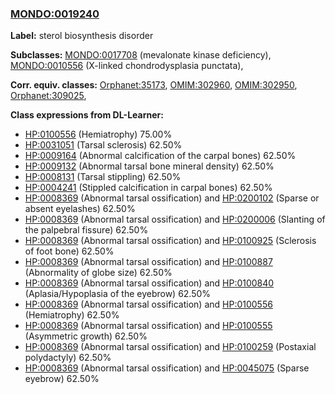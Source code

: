 
### [MONDO:0019240](http://purl.obolibrary.org/obo/MONDO_0019240)
**Label:** sterol biosynthesis disorder

**Subclasses:** [MONDO:0017708](http://purl.obolibrary.org/obo/MONDO_0017708) (mevalonate kinase deficiency), [MONDO:0010556](http://purl.obolibrary.org/obo/MONDO_0010556) (X-linked chondrodysplasia punctata), 

**Corr. equiv. classes:** [Orphanet:35173](http://www.orpha.net/ORDO/Orphanet_35173), [OMIM:302960](http://purl.obolibrary.org/obo/OMIM_302960), [OMIM:302950](http://purl.obolibrary.org/obo/OMIM_302950), [Orphanet:309025](http://www.orpha.net/ORDO/Orphanet_309025), 

**Class expressions from DL-Learner:**

- [HP:0100556](http://purl.obolibrary.org/obo/HP_0100556) (Hemiatrophy) 75.00%
- [HP:0031051](http://purl.obolibrary.org/obo/HP_0031051) (Tarsal sclerosis) 62.50%
- [HP:0009164](http://purl.obolibrary.org/obo/HP_0009164) (Abnormal calcification of the carpal bones) 62.50%
- [HP:0009132](http://purl.obolibrary.org/obo/HP_0009132) (Abnormal tarsal bone mineral density) 62.50%
- [HP:0008131](http://purl.obolibrary.org/obo/HP_0008131) (Tarsal stippling) 62.50%
- [HP:0004241](http://purl.obolibrary.org/obo/HP_0004241) (Stippled calcification in carpal bones) 62.50%
- [HP:0008369](http://purl.obolibrary.org/obo/HP_0008369) (Abnormal tarsal ossification) and [HP:0200102](http://purl.obolibrary.org/obo/HP_0200102) (Sparse or absent eyelashes) 62.50%
- [HP:0008369](http://purl.obolibrary.org/obo/HP_0008369) (Abnormal tarsal ossification) and [HP:0200006](http://purl.obolibrary.org/obo/HP_0200006) (Slanting of the palpebral fissure) 62.50%
- [HP:0008369](http://purl.obolibrary.org/obo/HP_0008369) (Abnormal tarsal ossification) and [HP:0100925](http://purl.obolibrary.org/obo/HP_0100925) (Sclerosis of foot bone) 62.50%
- [HP:0008369](http://purl.obolibrary.org/obo/HP_0008369) (Abnormal tarsal ossification) and [HP:0100887](http://purl.obolibrary.org/obo/HP_0100887) (Abnormality of globe size) 62.50%
- [HP:0008369](http://purl.obolibrary.org/obo/HP_0008369) (Abnormal tarsal ossification) and [HP:0100840](http://purl.obolibrary.org/obo/HP_0100840) (Aplasia/Hypoplasia of the eyebrow) 62.50%
- [HP:0008369](http://purl.obolibrary.org/obo/HP_0008369) (Abnormal tarsal ossification) and [HP:0100556](http://purl.obolibrary.org/obo/HP_0100556) (Hemiatrophy) 62.50%
- [HP:0008369](http://purl.obolibrary.org/obo/HP_0008369) (Abnormal tarsal ossification) and [HP:0100555](http://purl.obolibrary.org/obo/HP_0100555) (Asymmetric growth) 62.50%
- [HP:0008369](http://purl.obolibrary.org/obo/HP_0008369) (Abnormal tarsal ossification) and [HP:0100259](http://purl.obolibrary.org/obo/HP_0100259) (Postaxial polydactyly) 62.50%
- [HP:0008369](http://purl.obolibrary.org/obo/HP_0008369) (Abnormal tarsal ossification) and [HP:0045075](http://purl.obolibrary.org/obo/HP_0045075) (Sparse eyebrow) 62.50%



